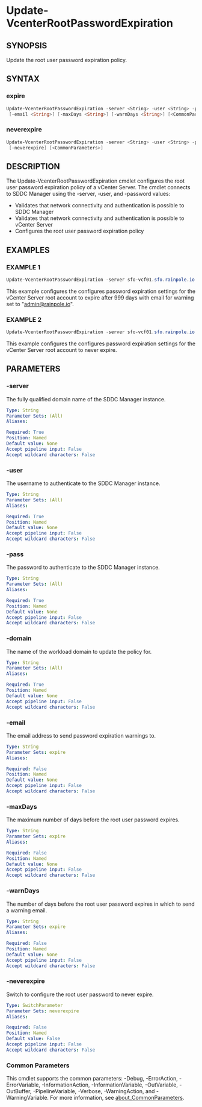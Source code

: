 # Update-VcenterRootPasswordExpiration

## SYNOPSIS

Update the root user password expiration policy.

## SYNTAX

### expire

```powershell
Update-VcenterRootPasswordExpiration -server <String> -user <String> -pass <String> -domain <String>
 [-email <String>] [-maxDays <String>] [-warnDays <String>] [<CommonParameters>]
```

### neverexpire

```powershell
Update-VcenterRootPasswordExpiration -server <String> -user <String> -pass <String> -domain <String>
 [-neverexpire] [<CommonParameters>]
```

## DESCRIPTION

The Update-VcenterRootPasswordExpiration cmdlet configures the root user password expiration policy of a
vCenter Server.
The cmdlet connects to SDDC Manager using the -server, -user, and -password values:

- Validates that network connectivity and authentication is possible to SDDC Manager
- Validates that network connectivity and authentication is possible to vCenter Server
- Configures the root user password expiration policy

## EXAMPLES

### EXAMPLE 1

```powershell
Update-VcenterRootPasswordExpiration -server sfo-vcf01.sfo.rainpole.io -user administrator@vsphere.local -pass VMw@re1! -domain sfo-m01 -email "admin@rainpole.io" -maxDays 999 -warnDays 14
```

This example configures the configures password expiration settings for the vCenter Server root account to expire after 999 days with email for warning set to "<admin@rainpole.io>".

### EXAMPLE 2

```powershell
Update-VcenterRootPasswordExpiration -server sfo-vcf01.sfo.rainpole.io -user administrator@vsphere.local -pass VMw@re1! -domain sfo-m01 -neverexpire
```

This example configures the configures password expiration settings for the vCenter Server root account to never expire.

## PARAMETERS

### -server

The fully qualified domain name of the SDDC Manager instance.

```yaml
Type: String
Parameter Sets: (All)
Aliases:

Required: True
Position: Named
Default value: None
Accept pipeline input: False
Accept wildcard characters: False
```

### -user

The username to authenticate to the SDDC Manager instance.

```yaml
Type: String
Parameter Sets: (All)
Aliases:

Required: True
Position: Named
Default value: None
Accept pipeline input: False
Accept wildcard characters: False
```

### -pass

The password to authenticate to the SDDC Manager instance.

```yaml
Type: String
Parameter Sets: (All)
Aliases:

Required: True
Position: Named
Default value: None
Accept pipeline input: False
Accept wildcard characters: False
```

### -domain

The name of the workload domain to update the policy for.

```yaml
Type: String
Parameter Sets: (All)
Aliases:

Required: True
Position: Named
Default value: None
Accept pipeline input: False
Accept wildcard characters: False
```

### -email

The email address to send password expiration warnings to.

```yaml
Type: String
Parameter Sets: expire
Aliases:

Required: False
Position: Named
Default value: None
Accept pipeline input: False
Accept wildcard characters: False
```

### -maxDays

The maximum number of days before the root user password expires.

```yaml
Type: String
Parameter Sets: expire
Aliases:

Required: False
Position: Named
Default value: None
Accept pipeline input: False
Accept wildcard characters: False
```

### -warnDays

The number of days before the root user password expires in which to send a warning email.

```yaml
Type: String
Parameter Sets: expire
Aliases:

Required: False
Position: Named
Default value: None
Accept pipeline input: False
Accept wildcard characters: False
```

### -neverexpire

Switch to configure the root user password to never expire.

```yaml
Type: SwitchParameter
Parameter Sets: neverexpire
Aliases:

Required: False
Position: Named
Default value: False
Accept pipeline input: False
Accept wildcard characters: False
```

### Common Parameters

This cmdlet supports the common parameters: -Debug, -ErrorAction, -ErrorVariable, -InformationAction, -InformationVariable, -OutVariable, -OutBuffer, -PipelineVariable, -Verbose, -WarningAction, and -WarningVariable. For more information, see [about_CommonParameters](http://go.microsoft.com/fwlink/?LinkID=113216).
